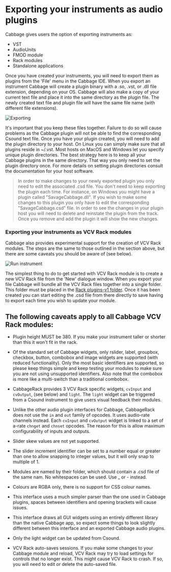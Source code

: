 # Exporting your instruments as audio plugins

Cabbage gives users the option of exporting instruments as:

* VST 
* AudioUnits
* FMOD module
* Rack modules
* Standalone applications

Once you have created your instruments, you will need to export them as plugins from the 'File' menu in the Cabbage IDE. When you export an instrument Cabbage will create a plugin binary with a .so, .vst, or .dll file extension, depending on your OS. Cabbage will also make a copy of your current text file and place it into the same directory as the plugin file. The newly created text file and plugin file will have the same file name (with different file extensions). 

![Exporting](images/exporting_plugin.gif)

It's important that you keep these files together. Failure to do so will cause problems as the Cabbage plugin will not be able to find the corresponding Csound text file. Once you have your plugin created, you will need to add the plugin directory to your host. On Linux you can simply make sure that all plugins reside in ~/.vst. Most hosts on MacOS and Windows let you specify unique plugin directories. The best strategy here is to keep all your Cabbage plugins in the same directory. That way you only need to set the plugin directory once. For more details on setting plugin directories consult the documentation for your host software. 

>In order to make changes to your newly exported plugin you only need to edit the associated .csd file. You don't need to keep exporting the plugin each time. For instance, on Windows you might have a plugin called "SavageCabbage.dll". If you wish to make some changes to this plugin you only have to edit the corresponding "SavageCabbage.csd" file. In order to see the changes in your plugin host you will need to delete and reinstate the plugin from the track. Once you remove and add the plugin it will show the new changes. 


### Exporting your instruments as VCV Rack modules

Cabbage also provides experimental support for the creation of VCV Rack modules. The steps are the same to those outlined in the section above, but there are some caveats you should be aware of (see below). 

![Run instrument](images/vcvRackExample.gif) 

The simplest thing to do to get started with VCV Rack module is to create a new VCV Rack file from the 'New' dialogue window. When you export your file Cabbage will bundle all the VCV Rack files together into a single folder. This folder must be placed in the [Rack plugins-v1 folder](https://vcvrack.com/manual/FAQ.html#where-is-the-rack-user-folder). Once it has been created you can start editing the .csd file from there directly to save having to export each time you wish to update your module. 

## The following caveats apply to all Cabbage VCV Rack modules:

* Plugin height MUST be 380. If you make your instrument taller or shorter than this it won't fit in the rack.

* Of the standard set of Cabbage widgets, only rslider, label, groupbox, checkbox, button, combobox and image widgets are supported (with reduced functionality). Only the most basic identifiers are supported, so please keep things simple and keep testing your modules to make sure you are not using unsupported identifiers. Also note that the combobox is more like a multi-switch than a traditional combobox.  

* CabbageRack provides 3 VCV Rack specific widgets, `cvInput` and `cvOutput`, (see below) and `light`. The `light` widget can be triggered from a Csound instrument to give users visual feedback their modules.

* Unlike the other audio plugin interfaces for Cabbage, CabbageRack does not use the `in` and `out` family of opcodes. It uses audio-rate channels instead. Each `cvInput` and `cvOutput` widget is linked to a set of a-rate `chnget` and `chnset` opcodes. The reason for this is allow maximum configurability of inputs and outputs.

* Slider skew values are not yet supported. 

* The slider increment identifier can be set to a number equal or greater than one to allow snapping to integer values, but it will only snap to multiple of 1.

* Modules are named by their folder, which should contain a .csd file of the same nam. No whitespaces can be used. Use _ or - instead.

* Colours are RGBA only, there is no support for CSS colour names.

* This interface uses a much simpler parser than the one used in Cabbage plugins, spaces between identifiers and opening brackets will cause issues. 

* This interface draws all GUI widgets using an entirely different library than the native Cabbage app, so expect some things to look slightly different between this interface and an exported Cabbage audio plugins. 

* Only the light widget can be updated from Csound.

* VCV Rack auto-saves sessions. If you make some changes to your Cabbage module and reload, VCV Rack may try to load settings for controls that no longer exist. This might cause VCV Rack to crash. If so, you will need to edit or delete the auto-saved file.


